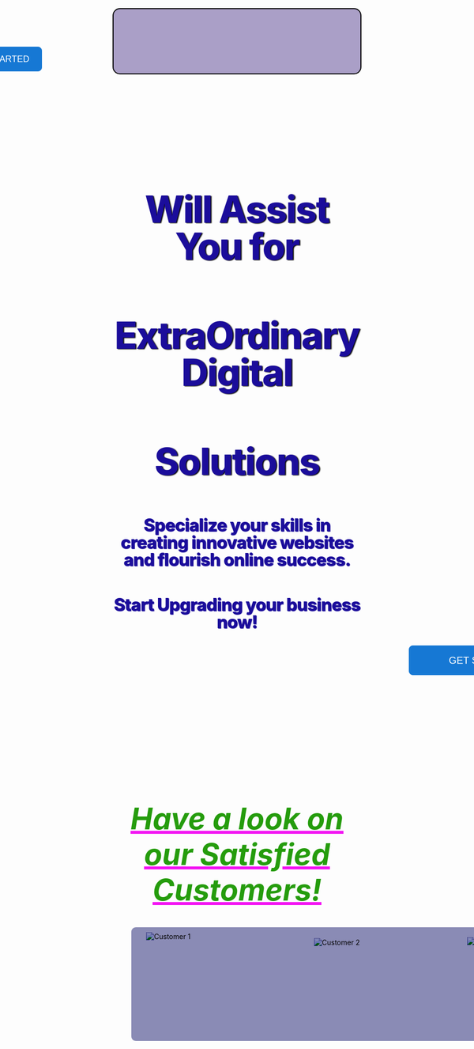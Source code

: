 <!DOCTYPE html>
<html lang="en">
<head>
    <meta charset="UTF-8">
    <meta name="viewport" content="width=device-width, initial-scale=1.0">
    <title>Website</title>
    <style>
       a{
            padding : 90px;
            position: relative;
            left: 1209px;
            top: 0.5px;
        } 
        .bg{
            background-size:cover;
            background-repeat: no-repeat;
            height: 200vh;
        }
        *{
            margin: 0;
            padding: 0;
        }
        .upper{
            height: 120px;
            border-color: black;
            border-radius: 15px;
            border-width: 2px;
            border-style: solid;
            padding-top: 10px;
            background-color:rgb(116, 98, 163,0.6);
        }
        button:hover{
            background-color: rgb(124, 207, 15);
            color: red;
        }
        .elementor-button{
            font-size: 18px;
            background-color:rgb(22, 120, 212);
            color: rgb(255, 255, 255);
            border-color: rgb(22, 120, 212);
            border-width: 0.5px;
            border-style: solid;
            border-radius: 8px;
            height: 50px;
            width: 175px;
            position: relative;
            bottom:47px;
            right: 320px;
            cursor: pointer;
        }
        .elementor-button2{
            font-size: 20px;
            background-color:rgb(22, 120, 212);
            color: rgb(255, 255, 255);
            border-color: rgb(22, 120, 212);
            border-width: 0.5px;
            border-style: solid;
            border-radius: 8px;
            height: 60px;
            width: 300px;
            position: relative;
            top: 30px;
            left: 600px;
            cursor:pointer;
        }
        h3{
            font-size: 75px;
            text-align: center;
            padding-top: 130px;
            font-weight: 800;
            color:rgb(27, 13, 155);
            line-height: 1em;
            letter-spacing: -2px;
            text-shadow: 2px 1px 2px black;
        }
        .elementor-text{
            padding: 0;
        }
        h4{
            font-size: 35px;
            text-align: center;
            padding-top: 25px;
            font-weight: 800;
            color:rgb(27, 13, 155);
            line-height: 1em;
            letter-spacing: -1px;
            text-shadow: 1px 1px 1px;
        }
        .elementor-text2{
            padding: 0;
            padding-top: 7px;
        }
        h5{
            font-size: 60px;
            text-align: center;
            text-decoration: underline rgb(243, 21, 243);
            color: rgb(37, 156, 13);
            padding-top: 200px;
        }
        .elementor-text3:hover{
            text-decoration:underline rgb(245, 10, 10) ;
            color: rgb(16, 221, 235);
            font-size:65px;
            transition-property:all ;
            transition-duration: 1s;
            transition-timing-function:ease;
        }
        .slider-wrapper .image-list{
            display: grid;
            overflow-x: auto;
            grid-template-columns: repeat(10, 1fr);
        }
        .image-list{
            height: 215px;
            width: 1400px;
            padding-left:20px;
            padding-top: 15px;
            background-color: rgba(25, 27, 110, 0.5);
            border-radius: 9px;
            position: relative;
            top: 40px;
            left: 38px;
        }
        .image1{
            mix-blend-mode: color-burn;
            position: relative;
            bottom: 5px;
            left: 10px;
        }
        .image2{
            mix-blend-mode: color-burn;
            position: relative;
            left: 70px;
            bottom: 8px;
            padding-top: 15px;
        }
        .image3{
            mix-blend-mode: color-burn;
            position: relative;
            left: 100px;
            bottom: 15px;
            padding-top: 20px;
        }
        .image4{
            mix-blend-mode: color-burn;
            position: relative;
            left: 130px;
            bottom: 20px;
            padding-top: 20px;
        }
    </style>
    <script>
        function form() {
            window.open('https://www.google.com');
        }
    </script>
</head>
<body class="bg" background="https://img.freepik.com/free-photo/blurred-soft-people-meeting-table-business-people-talking-modern-office-generative-ai_1258-150801.jpg">
    <div>
        <div class="upper">
            <a href="first.html"><img src="webepslogo.jfif" alt="LOGO" height="110px" width="180px"></a>
                <button onclick="form()" class="elementor-button">GET STARTED</button>
        </div>
        <h3>Will Assist You for</h3>
        <h3 class="elementor-text"> ExtraOrdinary Digital </h3>
        <h3 class="elementor-text">Solutions</h3>
        <h4> Specialize your skills in creating innovative websites and flourish online success.</h4>
        <h4 class="elementor-text2">Start Upgrading your business now!</h4>
        <div>
            <button class="elementor-button2">GET STARTED</button>
        </div>
        <h5 class="elementor-text3">Have a look on our Satisfied Customers!</h5>
        <div class="slider-wrapper"> 
        <div class="image-list">
            <img src="https://encrypted-tbn0.gstatic.com/images?q=tbn:ANd9GcS7eynmE49NMlIwkDuGdQ4sHzI_W6DOet9PqN
            5tvWg7-Q&s" alt="Customer 1" height="180px" width="280px" class="image1">
            <img src="https://www.enlightenedlights.com/images/logos/Logo.2203091304325.png" alt="Customer 2"
            height="180px" width="280px" class="image2">    
            <img src="https://tapamatch.ie/wp-content/uploads/2023/03/tap.png" alt="Customer 3" height="190px"
            width="370px" class="image3">
            <img src="https://encrypted-tbn0.gstatic.com/images?q=tbn:ANd9GcSiFj3ZtP61utAk1NUYnhE7cSVom_pAu876M_so
            ijmujdX3wBcWygKUKexa3zMk0I5krB0&usqp=CAU" alt="Customer 4" height="190px" width="320px" class="image4">
        </div>
        </div>
    </div>
    
</body>
</html>
